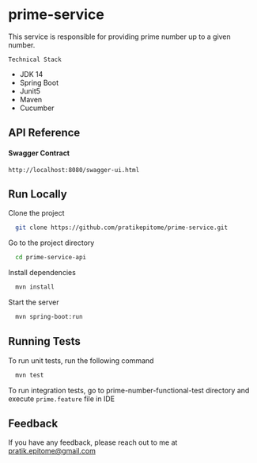 # prime-service
This service is responsible for providing prime number up to a given number.

```Technical Stack```
- JDK 14
- Spring Boot
- Junit5
- Maven
- Cucumber


## API Reference

#### Swagger Contract

```
http://localhost:8080/swagger-ui.html
```

## Run Locally

Clone the project

```bash
  git clone https://github.com/pratikepitome/prime-service.git
```

Go to the project directory

```bash
  cd prime-service-api
```

Install dependencies

```bash
  mvn install
```

Start the server

```bash
  mvn spring-boot:run
```

## Running Tests

To run unit tests, run the following command

```bash
  mvn test
```
To run integration tests, go to prime-number-functional-test directory
and execute `prime.feature` file in IDE

## Feedback

If you have any feedback, please reach out to me at pratik.epitome@gmail.com

